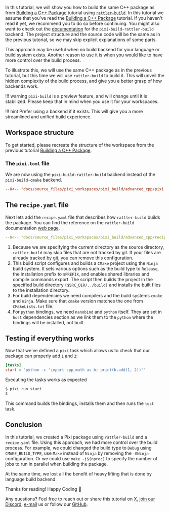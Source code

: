 In this tutorial, we will show you how to build the same C++ package as from [Building a C++ Package](cpp.md) tutorial using [`rattler-build`](https://rattler.build).
In this tutorial we assume that you've read the [Building a C++ Package](cpp.md) tutorial.
If you haven't read it yet, we recommend you to do so before continuing.
You might also want to check out the [documentation](https://prefix-dev.github.io/pixi-build-backends/backends/pixi-build-rattler-build/) for the `pixi-build-rattler-build` backend.
The project structure and the source code will be the same as in the previous tutorial, so we may skip explicit explanations of some parts.

This approach may be useful when no build backend for your language or build system exists.
Another reason to use it is when you would like to have more control over the build process.


To illustrate this, we will use the same C++ package as in the previous tutorial, but this time we will use `rattler-build` to build it.
This will unveil the hidden complexity of the build process, and give you a better grasp of how backends work.

!!! warning
    `pixi-build` is a preview feature, and will change until it is stabilized.
    Please keep that in mind when you use it for your workspaces.

!!! hint
    Prefer using a backend if it exists. This will give you a more streamlined and unified build experience.

## Workspace structure

To get started, please recreate the structure of the workspace from the previous tutorial [Building a C++ Package](cpp.md).


### The `pixi.toml` file

We are now using the `pixi-build-rattler-build` backend instead of the `pixi-build-cmake` backend.

```toml hl_lines="20-21"
--8<-- "docs/source_files/pixi_workspaces/pixi_build/advanced_cpp/pixi.toml"
```

## The `recipe.yaml` file

Next lets add the `recipe.yaml` file that describes how `rattler-build` builds the package.
You can find the reference on the `rattler-build` documentation [web page](https://rattler.build/latest/reference/recipe_file/).


```yaml
--8<-- "docs/source_files/pixi_workspaces/pixi_build/advanced_cpp/recipe.yaml"
```

1. Because we are specifying the current directory as the source directory, `rattler-build` may skip files that are not tracked by git. If your files are already tracked by git, you can remove this configuration.
2. This build script configures and builds a `CMake` project using the `Ninja` build system. It sets various options such as the build type to `Release`, the installation prefix to `$PREFIX`, and enables shared libraries and compile commands export. The script then builds the project in the specified build directory `($SRC_DIR/../build)` and installs the built files to the installation directory.
3. For build dependencies we need compilers and the build systems `cmake` and `ninja`. Make sure that `cmake` version matches the one from `CMakeLists.txt` file.
4. For `python` bindings, we need `nanobind` and `python` itself. They are set in `host` dependencies section as we link them to the `python` where the bindings will be installed, not built.

## Testing if everything works

Now that we've defined a `pixi` task which allows us to check that our package can properly add `1` and `2`:

```toml
[tasks]
start = "python -c 'import cpp_math as b; print(b.add(1, 2))'"
```

Executing the tasks works as expected

```bash
$ pixi run start
3
```

This command builds the bindings, installs them and then runs the `test` task.

## Conclusion

In this tutorial, we created a Pixi package using `rattler-build` and a `recipe.yaml` file. Using this approach, we had more control over the build process. For example, we could changed the build type to `Debug` using `CMAKE_BUILD_TYPE`, use `Make` instead of `Ninja` by removing the `-GNinja` configuration.
Or we could use `make -j$(nproc)` to specify the number of jobs to run in parallel when building the package.

At the same time, we lost all the benefit of heavy lifting that is done by language build backend.

Thanks for reading! Happy Coding 🚀

Any questions? Feel free to reach out or share this tutorial on [X](https://twitter.com/prefix_dev), [join our Discord](https://discord.gg/kKV8ZxyzY4), [e-mail](mailto:hi@prefix.dev) us or follow our [GitHub](https://github.com/prefix-dev).
